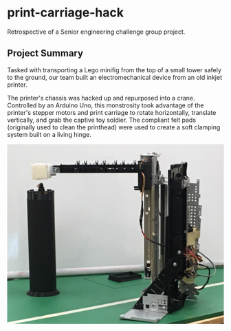 # print-carriage-hack
Retrospective of a Senior engineering challenge group project.

## Project Summary

Tasked with transporting a Lego minifig from the top of a small tower safely to the ground, our team built an electromechanical device from an old inkjet printer.  

The printer's chassis was hacked up and repurposed into a crane.  Controlled by an Arduino Uno, this monstrosity took advantage of the printer's stepper motors and print carriage to rotate horizontally, translate vertically, and grab the captive toy soldier.  The compliant felt pads (originally used to clean the printhead) were used to create a soft clamping system built on a living hinge.  

![image](images/IMG_8986.jpg)
